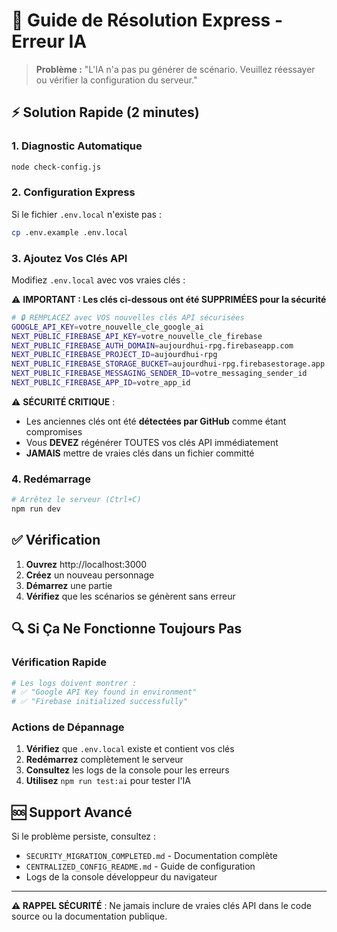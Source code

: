 # 🚨 Guide de Résolution Express - Erreur IA

> **Problème :** "L'IA n'a pas pu générer de scénario. Veuillez réessayer ou vérifier la configuration du serveur."

## ⚡ Solution Rapide (2 minutes)

### 1. Diagnostic Automatique
```bash
node check-config.js
```

### 2. Configuration Express
Si le fichier `.env.local` n'existe pas :
```bash
cp .env.example .env.local
```

### 3. Ajoutez Vos Clés API
Modifiez `.env.local` avec vos vraies clés :

⚠️ **IMPORTANT : Les clés ci-dessous ont été SUPPRIMÉES pour la sécurité**

```bash
# 🔒 REMPLACEZ avec VOS nouvelles clés API sécurisées
GOOGLE_API_KEY=votre_nouvelle_cle_google_ai
NEXT_PUBLIC_FIREBASE_API_KEY=votre_nouvelle_cle_firebase
NEXT_PUBLIC_FIREBASE_AUTH_DOMAIN=aujourdhui-rpg.firebaseapp.com
NEXT_PUBLIC_FIREBASE_PROJECT_ID=aujourdhui-rpg
NEXT_PUBLIC_FIREBASE_STORAGE_BUCKET=aujourdhui-rpg.firebasestorage.app
NEXT_PUBLIC_FIREBASE_MESSAGING_SENDER_ID=votre_messaging_sender_id
NEXT_PUBLIC_FIREBASE_APP_ID=votre_app_id
```

⚠️ **SÉCURITÉ CRITIQUE** :
- Les anciennes clés ont été **détectées par GitHub** comme étant compromises
- Vous **DEVEZ** régénérer TOUTES vos clés API immédiatement
- **JAMAIS** mettre de vraies clés dans un fichier committé

### 4. Redémarrage
```bash
# Arrêtez le serveur (Ctrl+C)
npm run dev
```

## ✅ Vérification

1. **Ouvrez** http://localhost:3000
2. **Créez** un nouveau personnage
3. **Démarrez** une partie
4. **Vérifiez** que les scénarios se génèrent sans erreur

## 🔍 Si Ça Ne Fonctionne Toujours Pas

### Vérification Rapide
```bash
# Les logs doivent montrer :
# ✅ "Google API Key found in environment"
# ✅ "Firebase initialized successfully"
```

### Actions de Dépannage
1. **Vérifiez** que `.env.local` existe et contient vos clés
2. **Redémarrez** complètement le serveur
3. **Consultez** les logs de la console pour les erreurs
4. **Utilisez** `npm run test:ai` pour tester l'IA

## 🆘 Support Avancé

Si le problème persiste, consultez :
- `SECURITY_MIGRATION_COMPLETED.md` - Documentation complète
- `CENTRALIZED_CONFIG_README.md` - Guide de configuration
- Logs de la console développeur du navigateur

---

**⚠️ RAPPEL SÉCURITÉ** : Ne jamais inclure de vraies clés API dans le code source ou la documentation publique.